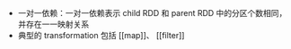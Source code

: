 - 一对一依赖：一对一依赖表示 child RDD 和 parent RDD 中的分区个数相同，并存在一一映射关系
- 典型的 transformation 包括 [[map]]、 [[filter]]